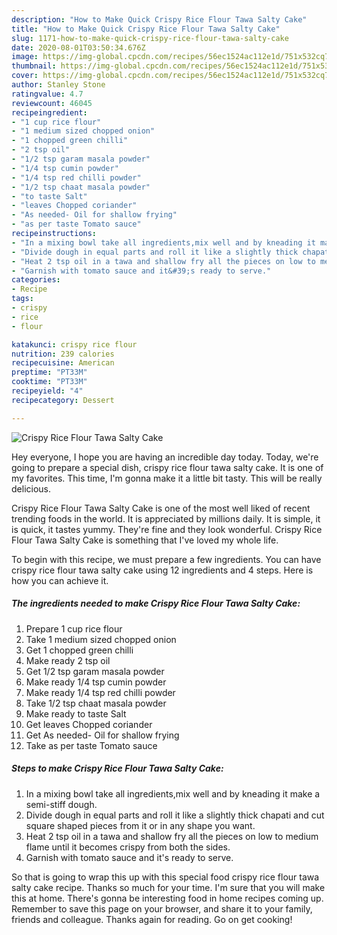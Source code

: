 ```yaml
---
description: "How to Make Quick Crispy Rice Flour Tawa Salty Cake"
title: "How to Make Quick Crispy Rice Flour Tawa Salty Cake"
slug: 1171-how-to-make-quick-crispy-rice-flour-tawa-salty-cake
date: 2020-08-01T03:50:34.676Z
image: https://img-global.cpcdn.com/recipes/56ec1524ac112e1d/751x532cq70/crispy-rice-flour-tawa-salty-cake-recipe-main-photo.jpg
thumbnail: https://img-global.cpcdn.com/recipes/56ec1524ac112e1d/751x532cq70/crispy-rice-flour-tawa-salty-cake-recipe-main-photo.jpg
cover: https://img-global.cpcdn.com/recipes/56ec1524ac112e1d/751x532cq70/crispy-rice-flour-tawa-salty-cake-recipe-main-photo.jpg
author: Stanley Stone
ratingvalue: 4.7
reviewcount: 46045
recipeingredient:
- "1 cup rice flour"
- "1 medium sized chopped onion"
- "1 chopped green chilli"
- "2 tsp oil"
- "1/2 tsp garam masala powder"
- "1/4 tsp cumin powder"
- "1/4 tsp red chilli powder"
- "1/2 tsp chaat masala powder"
- "to taste Salt"
- "leaves Chopped coriander"
- "As needed- Oil for shallow frying"
- "as per taste Tomato sauce"
recipeinstructions:
- "In a mixing bowl take all ingredients,mix well and by kneading it make a semi-stiff dough."
- "Divide dough in equal parts and roll it like a slightly thick chapati and cut square shaped pieces from it or in any shape you want."
- "Heat 2 tsp oil in a tawa and shallow fry all the pieces on low to medium flame until it becomes crispy from both the sides."
- "Garnish with tomato sauce and it&#39;s ready to serve."
categories:
- Recipe
tags:
- crispy
- rice
- flour

katakunci: crispy rice flour 
nutrition: 239 calories
recipecuisine: American
preptime: "PT33M"
cooktime: "PT33M"
recipeyield: "4"
recipecategory: Dessert

---
```



![Crispy Rice Flour Tawa Salty Cake](https://img-global.cpcdn.com/recipes/56ec1524ac112e1d/751x532cq70/crispy-rice-flour-tawa-salty-cake-recipe-main-photo.jpg)

Hey everyone, I hope you are having an incredible day today. Today, we're going to prepare a special dish, crispy rice flour tawa salty cake. It is one of my favorites. This time, I'm gonna make it a little bit tasty. This will be really delicious.



Crispy Rice Flour Tawa Salty Cake is one of the most well liked of recent trending foods in the world. It is appreciated by millions daily. It is simple, it is quick, it tastes yummy. They're fine and they look wonderful. Crispy Rice Flour Tawa Salty Cake is something that I've loved my whole life.


To begin with this recipe, we must prepare a few ingredients. You can have crispy rice flour tawa salty cake using 12 ingredients and 4 steps. Here is how you can achieve it.

<!--inarticleads1-->

##### The ingredients needed to make Crispy Rice Flour Tawa Salty Cake:

1. Prepare 1 cup rice flour
1. Take 1 medium sized chopped onion
1. Get 1 chopped green chilli
1. Make ready 2 tsp oil
1. Get 1/2 tsp garam masala powder
1. Make ready 1/4 tsp cumin powder
1. Make ready 1/4 tsp red chilli powder
1. Take 1/2 tsp chaat masala powder
1. Make ready to taste Salt
1. Get leaves Chopped coriander
1. Get As needed- Oil for shallow frying
1. Take as per taste Tomato sauce




<!--inarticleads2-->

##### Steps to make Crispy Rice Flour Tawa Salty Cake:

1. In a mixing bowl take all ingredients,mix well and by kneading it make a semi-stiff dough.
1. Divide dough in equal parts and roll it like a slightly thick chapati and cut square shaped pieces from it or in any shape you want.
1. Heat 2 tsp oil in a tawa and shallow fry all the pieces on low to medium flame until it becomes crispy from both the sides.
1. Garnish with tomato sauce and it&#39;s ready to serve.




So that is going to wrap this up with this special food crispy rice flour tawa salty cake recipe. Thanks so much for your time. I'm sure that you will make this at home. There's gonna be interesting food in home recipes coming up. Remember to save this page on your browser, and share it to your family, friends and colleague. Thanks again for reading. Go on get cooking!
